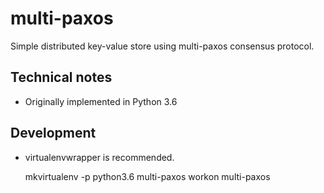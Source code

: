 # multi-paxos

Simple distributed key-value store using multi-paxos consensus protocol.

## Technical notes

* Originally implemented in Python 3.6

## Development

* virtualenvwrapper is recommended.

    mkvirtualenv -p python3.6 multi-paxos
    workon multi-paxos

    
